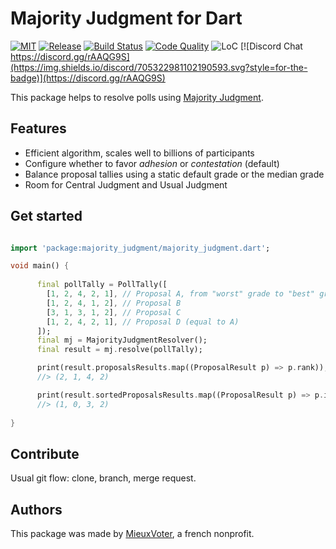 # Majority Judgment for Dart

[![MIT](https://img.shields.io/github/license/MieuxVoter/majority-judgment-library-dart?style=for-the-badge)](LICENSE)
[![Release](https://img.shields.io/github/v/release/MieuxVoter/majority-judgment-library-dart?include_prereleases&style=for-the-badge)](https://github.com/MieuxVoter/majority-judgment-library-dart/releases)
[![Build Status](https://img.shields.io/github/workflow/status/MieuxVoter/majority-judgment-library-dart/Go?style=for-the-badge)](https://github.com/MieuxVoter/majority-judgment-library-dart/actions/workflows/dart.yml)
[![Code Quality](https://img.shields.io/codefactor/grade/github/MieuxVoter/majority-judgment-library-dart?style=for-the-badge)](https://www.codefactor.io/repository/github/mieuxvoter/majority-judgment-library-dart)
![LoC](https://img.shields.io/tokei/lines/github/MieuxVoter/majority-judgment-library-dart?style=for-the-badge)
[![Discord Chat https://discord.gg/rAAQG9S](https://img.shields.io/discord/705322981102190593.svg?style=for-the-badge)](https://discord.gg/rAAQG9S)


This package helps to resolve polls using [Majority Judgment](https://fr.wikipedia.org/wiki/Jugement_majoritaire).


## Features

- Efficient algorithm, scales well to billions of participants
- Configure whether to favor _adhesion_ or _contestation_ (default)
- Balance proposal tallies using a static default grade or the median grade
- Room for Central Judgment and Usual Judgment


## Get started

``` dart

import 'package:majority_judgment/majority_judgment.dart';

void main() {
    
      final pollTally = PollTally([
        [1, 2, 4, 2, 1], // Proposal A, from "worst" grade to "best" grade
        [1, 2, 4, 1, 2], // Proposal B
        [3, 1, 3, 1, 2], // Proposal C
        [1, 2, 4, 2, 1], // Proposal D (equal to A)
      ]);
      final mj = MajorityJudgmentResolver();
      final result = mj.resolve(pollTally);

      print(result.proposalsResults.map((ProposalResult p) => p.rank));
      //> (2, 1, 4, 2)

      print(result.sortedProposalsResults.map((ProposalResult p) => p.index));
      //> (1, 0, 3, 2)
    
}

```


## Contribute

Usual git flow: clone, branch, merge request.


## Authors

This package was made by [MieuxVoter](https://mieuxvoter.fr/), a french nonprofit.
